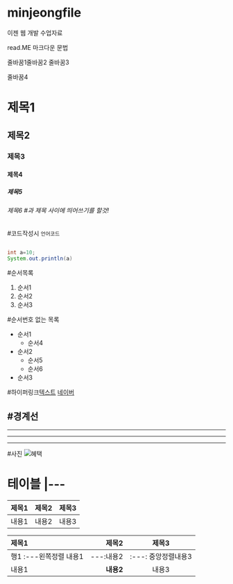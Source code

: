 # minjeongfile
이젠 웹 개발 수업자료

read.ME 마크다운 문법

줄바꿈1줄바꿈2
줄바꿈3

줄바꿈4

# 제목1
## 제목2
### 제목3
#### 제목4
##### 제목5
###### 제목6 #과 제목 사이에 띄어쓰기를 할것!

#코드작성시 ```언어코드```
```java

int a=10;
System.out.println(a)

```


#순서목록
1. 순서1
2. 순서2
3. 순서3

#순서번호 없는 목록
- 순서1
  - 순서4
- 순서2
  - 순서5
  - 순서6
- 순서3


#하이퍼링크[텍스트](주소)
[네이버](https://www.naver.com/)

#경계선
---
----
-----
------

#사진
![혜택](https://user-images.githubusercontent.com/121651944/216248455-4e0bca68-167e-44a0-bf49-d7750e407c59.jpg)

# 테이블 |---
|제목1|제목2|제목3|
|---|---|---
|내용1|내용2|내용3|

|제목1|제목2|제목3|
|:---|---:|:---:
|행1 :---왼쪽정렬 내용1|---:내용2|:---: 중앙정렬내용3|
|내용1|**내용2**|내용3|




























